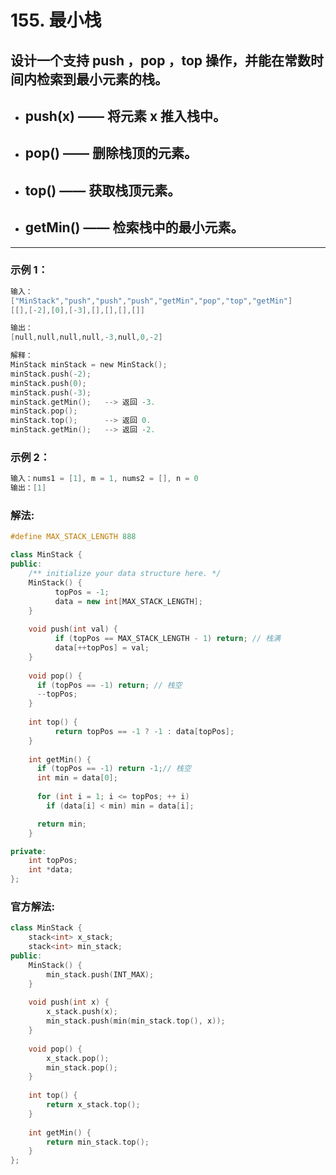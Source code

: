 # **155. 最小栈**

## 设计一个支持 push ，pop ，top 操作，并能在常数时间内检索到最小元素的栈。
* ## push(x) —— 将元素 x 推入栈中。
* ## pop() —— 删除栈顶的元素。
* ## top() —— 获取栈顶元素。
* ## getMin() —— 检索栈中的最小元素。


---

### **示例 1：**

```c
输入：
["MinStack","push","push","push","getMin","pop","top","getMin"]
[[],[-2],[0],[-3],[],[],[],[]]

输出：
[null,null,null,null,-3,null,0,-2]

解释：
MinStack minStack = new MinStack();
minStack.push(-2);
minStack.push(0);
minStack.push(-3);
minStack.getMin();   --> 返回 -3.
minStack.pop();
minStack.top();      --> 返回 0.
minStack.getMin();   --> 返回 -2.
```

### **示例 2：**

```c
输入：nums1 = [1], m = 1, nums2 = [], n = 0
输出：[1]
```

### **解法:**

```c++
#define MAX_STACK_LENGTH 888

class MinStack {
public:
    /** initialize your data structure here. */
    MinStack() {
		  topPos = -1;
		  data = new int[MAX_STACK_LENGTH];
    }
    
    void push(int val) {
		  if (topPos == MAX_STACK_LENGTH - 1) return; // 栈满
		  data[++topPos] = val;
    }
    
    void pop() {
      if (topPos == -1) return; // 栈空
      --topPos;
    }
    
    int top() {
		  return topPos == -1 ? -1 : data[topPos];
    }
    
    int getMin() {
      if (topPos == -1) return -1;// 栈空
      int min = data[0];
      
      for (int i = 1; i <= topPos; ++ i)
        if (data[i] < min) min = data[i];

      return min;	
    }

private:
	int topPos;
	int *data;
};
```

### **官方解法:**
```c++
class MinStack {
    stack<int> x_stack;
    stack<int> min_stack;
public:
    MinStack() {
        min_stack.push(INT_MAX);
    }
    
    void push(int x) {
        x_stack.push(x);
        min_stack.push(min(min_stack.top(), x));
    }
    
    void pop() {
        x_stack.pop();
        min_stack.pop();
    }
    
    int top() {
        return x_stack.top();
    }
    
    int getMin() {
        return min_stack.top();
    }
};
```
